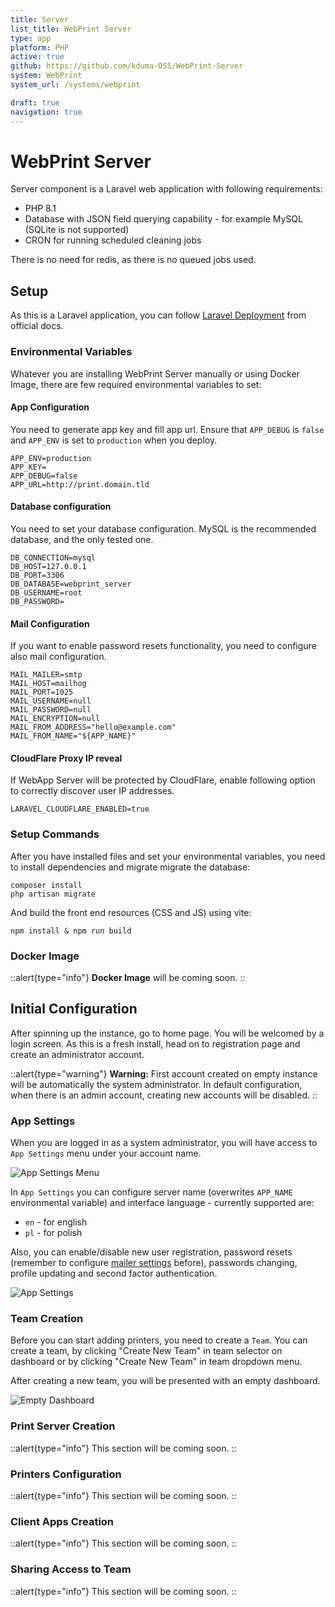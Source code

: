 ```yaml
---
title: Server
list_title: WebPrint Server
type: app
platform: PHP
active: true
github: https://github.com/kduma-OSS/WebPrint-Server
system: WebPrint
system_url: /systems/webprint

draft: true
navigation: true
---
```


# WebPrint Server

Server component is a Laravel web application with following requirements:

- PHP 8.1
- Database with JSON field querying capability - for example MySQL (SQLite is not supported)
- CRON for running scheduled cleaning jobs

There is no need for redis, as there is no queued jobs used.

## Setup

As this is a Laravel application, you can follow [Laravel Deployment](https://laravel.com/docs/9.x/deployment) from official docs.

### Environmental Variables

Whatever you are installing WebPrint Server manually or using Docker Image,
there are few required environmental variables to set:

#### App Configuration

You need to generate app key and fill app url.
Ensure that `APP_DEBUG` is `false` and `APP_ENV` is set to `production` when you deploy.

```
APP_ENV=production
APP_KEY=
APP_DEBUG=false
APP_URL=http://print.domain.tld
```

#### Database configuration

You need to set your database configuration. MySQL is the recommended database, and the only tested one.

```
DB_CONNECTION=mysql
DB_HOST=127.0.0.1
DB_PORT=3306
DB_DATABASE=webprint_server
DB_USERNAME=root
DB_PASSWORD=
```

#### Mail Configuration

If you want to enable password resets functionality,
you need to configure also mail configuration.

```
MAIL_MAILER=smtp
MAIL_HOST=mailhog
MAIL_PORT=1025
MAIL_USERNAME=null
MAIL_PASSWORD=null
MAIL_ENCRYPTION=null
MAIL_FROM_ADDRESS="hello@example.com"
MAIL_FROM_NAME="${APP_NAME}"
```

#### CloudFlare Proxy IP reveal

If WebApp Server will be protected by CloudFlare,
enable following option to correctly discover user IP addresses.

```
LARAVEL_CLOUDFLARE_ENABLED=true
```

### Setup Commands

After you have installed files and set your environmental variables,
you need to install dependencies and migrate migrate the database:

```shell
composer install
php artisan migrate
```

And build the front end resources (CSS and JS) using vite:

```shell
npm install & npm run build
```

### Docker Image

::alert{type="info"}
**Docker Image** will be coming soon.
::

## Initial Configuration

After spinning up the instance, go to home page.
You will be welcomed by a login screen.
As this is a fresh install,
head on to registration page and create an administrator account.

::alert{type="warning"}
**Warning:** First account created on empty instance will be automatically the system administrator.
In default configuration, when there is an admin account, creating new accounts will be disabled.
::

### App Settings

When you are logged in as a system administrator,
you will have access to `App Settings` menu under your account name.

![App Settings Menu](/systems/webprint/app-settings-menu-item.png)

In `App Settings` you can configure server name (overwrites `APP_NAME` environmental variable)
and interface language - currently supported are:

- `en` - for english
- `pl` - for polish

Also, you can enable/disable new user registration,
password resets (remember to configure [mailer settings](#mail-configuration) before),
passwords changing, profile updating and second factor authentication.

![App Settings](/systems/webprint/app-settings.png)

### Team Creation

Before you can start adding printers, you need to create a `Team`.
You can create a team, by clicking "Create New Team" in team selector on dashboard
or by clicking "Create New Team" in team dropdown menu.

After creating a new team, you will be presented with an empty dashboard.

![Empty Dashboard](/systems/webprint/empty-dashboard.png)

### Print Server Creation

::alert{type="info"}
This section will be coming soon.
::

### Printers Configuration

::alert{type="info"}
This section will be coming soon.
::

### Client Apps Creation

::alert{type="info"}
This section will be coming soon.
::

### Sharing Access to Team

::alert{type="info"}
This section will be coming soon.
::
